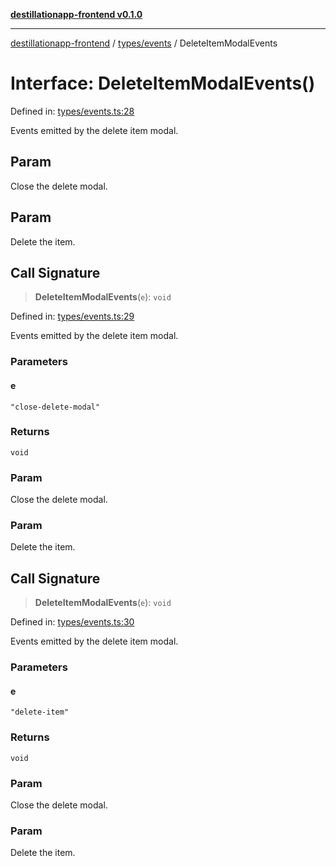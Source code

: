 [**destillationapp-frontend v0.1.0**](../../../README.md)

***

[destillationapp-frontend](../../../modules.md) / [types/events](../README.md) / DeleteItemModalEvents

# Interface: DeleteItemModalEvents()

Defined in: [types/events.ts:28](https://github.com/DestillApp/main/blob/76aba95a5d8c1d9174ebde73d7b50f0ea64b491a/frontend/src/types/events.ts#L28)

Events emitted by the delete item modal.

## Param

Close the delete modal.

## Param

Delete the item.

## Call Signature

> **DeleteItemModalEvents**(`e`): `void`

Defined in: [types/events.ts:29](https://github.com/DestillApp/main/blob/76aba95a5d8c1d9174ebde73d7b50f0ea64b491a/frontend/src/types/events.ts#L29)

Events emitted by the delete item modal.

### Parameters

#### e

`"close-delete-modal"`

### Returns

`void`

### Param

Close the delete modal.

### Param

Delete the item.

## Call Signature

> **DeleteItemModalEvents**(`e`): `void`

Defined in: [types/events.ts:30](https://github.com/DestillApp/main/blob/76aba95a5d8c1d9174ebde73d7b50f0ea64b491a/frontend/src/types/events.ts#L30)

Events emitted by the delete item modal.

### Parameters

#### e

`"delete-item"`

### Returns

`void`

### Param

Close the delete modal.

### Param

Delete the item.
